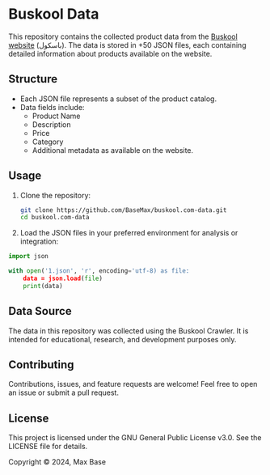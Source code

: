 # Buskool Data

This repository contains the collected product data from the [Buskool website](http://www.buskool.com/) (باسکول). The data is stored in +50 JSON files, each containing detailed information about products available on the website.

## Structure
- Each JSON file represents a subset of the product catalog.
- Data fields include:
  - Product Name
  - Description
  - Price
  - Category
  - Additional metadata as available on the website.

## Usage

1. Clone the repository:
   ```bash
   git clone https://github.com/BaseMax/buskool.com-data.git
   cd buskool.com-data
   ```

2. Load the JSON files in your preferred environment for analysis or integration:
  ```python
  import json
  
  with open('1.json', 'r', encoding='utf-8) as file:
      data = json.load(file)
      print(data)
  ```

## Data Source

The data in this repository was collected using the Buskool Crawler. It is intended for educational, research, and development purposes only.

## Contributing

Contributions, issues, and feature requests are welcome! Feel free to open an issue or submit a pull request.

## License

This project is licensed under the GNU General Public License v3.0. See the LICENSE file for details.

Copyright © 2024, Max Base
